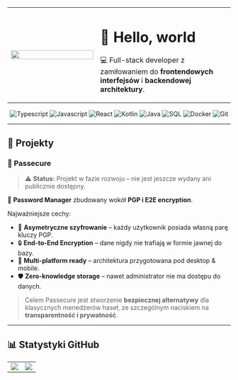 <table>
  <tr>
    <td width="40%">
      <img src="https://cdn.shopify.com/s/files/1/0559/4788/6783/files/Cowboy_Bebop.gif?v=1679069497" width="100%"/>
    </td>
    <td width="60%" valign="top">
      
#    👋 Hello, world  

💻 Full-stack developer z zamiłowaniem do **frontendowych interfejsów** i **backendowej architektury**.  

</td>
</tr>
</table>



<div align="center">

![Typescript](https://img.shields.io/badge/Typescript-3178C6?style=for-the-badge&logo=typescript&logoColor=white)
![Javascript](https://img.shields.io/badge/Javascript-F7DF1E?style=for-the-badge&logo=javascript&logoColor=black)
![React](https://img.shields.io/badge/React-61DAFB?style=for-the-badge&logo=react&logoColor=black)
![Kotlin](https://img.shields.io/badge/Kotlin-0095D5?style=for-the-badge&logo=kotlin&logoColor=white)
![Java](https://img.shields.io/badge/Java-007396?style=for-the-badge&logo=java&logoColor=white)
![SQL](https://img.shields.io/badge/PostgreSQL-336791?style=for-the-badge&logo=postgresql&logoColor=white)
![Docker](https://img.shields.io/badge/Docker-2496ED?style=for-the-badge&logo=docker&logoColor=white)
![Git](https://img.shields.io/badge/Git-F05032?style=for-the-badge&logo=git&logoColor=white)

</div>

---

## 📂 Projekty

### 🔹 Passecure
> ⚠️ **Status:** Projekt w fazie rozwoju – nie jest jeszcze wydany ani publicznie dostępny. 

🔐 **Password Manager** zbudowany wokół **PGP i E2E encryption**.  

Najważniejsze cechy:
- 🔑 **Asymetryczne szyfrowanie** – każdy użytkownik posiada własną parę kluczy PGP.  
- 🔒 **End-to-End Encryption** – dane nigdy nie trafiają w formie jawnej do bazy.  
- 📱 **Multi-platform ready** – architektura przygotowana pod desktop & mobile.  
- 🛡️ **Zero-knowledge storage** – nawet administrator nie ma dostępu do danych.  

>Celem Passecure jest stworzenie **bezpiecznej alternatywy** dla klasycznych menedżerów haseł, ze szczególnym naciskiem na **transparentność i prywatność**.

---

## 📊 Statystyki GitHub

<table>
  <tr>
    <td>
      <img src="https://github-readme-stats.vercel.app/api?username=kareyuku&show_icons=true&theme=tokyonight" />
    </td>
    <td>
      <img src="https://github-readme-stats.vercel.app/api/top-langs/?username=kareyuku&layout=compact&theme=tokyonight" />
    </td>
  </tr>
</table>
